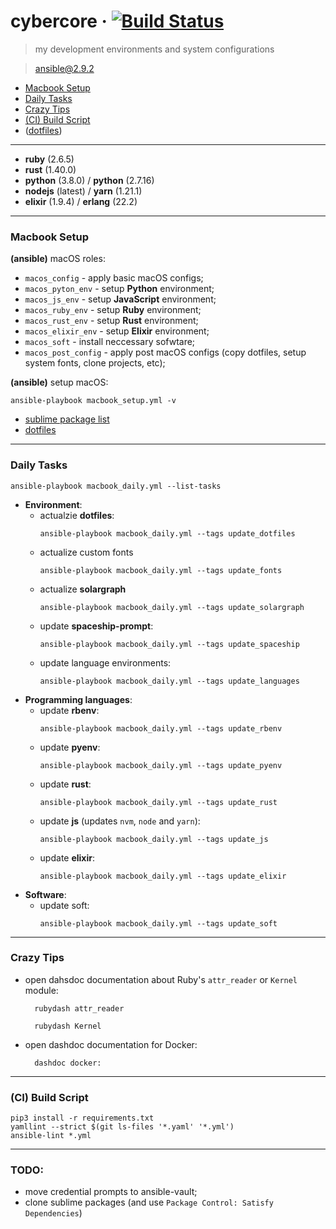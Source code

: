 # cybercore &middot; [![Build Status](https://travis-ci.org/0exp/cybercore.svg?branch=master)](https://travis-ci.org/0exp/cybercore)

> my development environments and system configurations

> ansible@2.9.2

- [Macbook Setup](#macbook-setup)
- [Daily Tasks](#daily-tasks)
- [Crazy Tips](#crazy-tips)
- [(CI) Build Script](#ci-build-script)
- ([dotfiles](dotfiles))

---

- **ruby** (2.6.5)
- **rust** (1.40.0)
- **python** (3.8.0) / **python** (2.7.16)
- **nodejs** (latest) / **yarn** (1.21.1)
- **elixir** (1.9.4) / **erlang** (22.2)

---

### Macbook Setup

**(ansible)** macOS roles:
  - `macos_config` - apply basic macOS configs;
  - `macos_pyton_env` - setup **Python** environment;
  - `macos_js_env` - setup **JavaScript** environment;
  - `macos_ruby_env` - setup **Ruby** environment;
  - `macos_rust_env` - setup **Rust** environment;
  - `macos_elixir_env` - setup **Elixir** environment;
  - `macos_soft` - install neccessary sofwtare;
  - `macos_post_config` - apply post macOS configs (copy dotfiles, setup system fonts, clone projects, etc);

**(ansible)** setup macOS:
```shell
ansible-playbook macbook_setup.yml -v
```

- [sublime package list](dotfiles/sublime/packages.md)
- [dotfiles](dotfiles)

---

### Daily Tasks

```shell
ansible-playbook macbook_daily.yml --list-tasks
```

- **Environment**:
  - actualzie **dotfiles**:
    ```shell
    ansible-playbook macbook_daily.yml --tags update_dotfiles
    ````
  - actualize custom fonts
    ```shell
    ansible-playbook macbook_daily.yml --tags update_fonts
    ```
  - actualize **solargraph**
    ```shell
    ansible-playbook macbook_daily.yml --tags update_solargraph
    ```
  - update **spaceship-prompt**:
    ```shell
    ansible-playbook macbook_daily.yml --tags update_spaceship
    ```
  - update language environments:
    ```shell
    ansible-playbook macbook_daily.yml --tags update_languages
    ```
- **Programming languages**:
  - update **rbenv**:
    ```shell
    ansible-playbook macbook_daily.yml --tags update_rbenv
    ```
  - update **pyenv**:
    ```shell
    ansible-playbook macbook_daily.yml --tags update_pyenv
    ```
  - update **rust**:
    ```shell
    ansible-playbook macbook_daily.yml --tags update_rust
    ```
  - update **js** (updates `nvm`, `node` and `yarn`):
    ```shell
    ansible-playbook macbook_daily.yml --tags update_js
    ```
  - update **elixir**:
    ```shell
    ansible-playbook macbook_daily.yml --tags update_elixir
    ```
- **Software**:
  - update soft:
    ```shell
    ansible-playbook macbook_daily.yml --tags update_soft
    ```

---

### Crazy Tips

- open dahsdoc documentation about Ruby's `attr_reader` or `Kernel` module:
  ```shell
    rubydash attr_reader
  ```
  ```shell
    rubydash Kernel
  ```

- open dashdoc documentation for Docker:
  ```shell
    dashdoc docker:
  ```

---

### (CI) Build Script

```shell
pip3 install -r requirements.txt
yamllint --strict $(git ls-files '*.yaml' '*.yml')
ansible-lint *.yml
```

---

### TODO:

- move credential prompts to ansible-vault;
- clone sublime packages (and use `Package Control: Satisfy Dependencies`)
